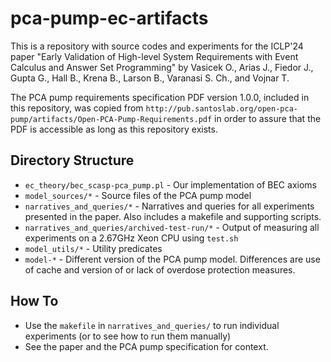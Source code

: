 # pca-pump-ec-artifacts

This is a repository with source codes and experiments for the ICLP'24 paper "Early Validation of High-level System Requirements
with Event Calculus and Answer Set Programming" by Vasicek O., Arias J., Fiedor J., Gupta G., Hall B., Krena B., Larson B.,
Varanasi S. Ch., and Vojnar T.

The PCA pump requirements specification PDF version 1.0.0, included in this repository, was copied from
`http://pub.santoslab.org/open-pca-pump/artifacts/Open-PCA-Pump-Requirements.pdf` in order to assure that the PDF is 
accessible as long as this repository exists.

## Directory Structure
- `ec_theory/bec_scasp-pca_pump.pl`            - Our implementation of BEC axioms
- `model_sources/*`                            - Source files of the PCA pump model
- `narratives_and_queries/*`                   - Narratives and queries for all experiments presented in the paper.
                                                 Also includes a makefile and supporting scripts.
- `narratives_and_queries/archived-test-run/*` - Output of measuring all experiments on a 2.67GHz Xeon CPU using `test.sh`
- `model_utils/*`                              - Utility predicates
- `model-*`                                    - Different version of the PCA pump model. Differences are use of cache
                                                 and version of or lack of overdose protection measures.

## How To
- Use the `makefile` in `narratives_and_queries/` to run individual experiments (or to see how to run them manually)
- See the paper and the PCA pump specification for context.
